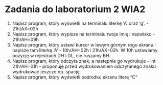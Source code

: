 # Zadania do laboratorium 2 WIA2

1. Napisz program, który wyświetli na terminalu literkę ‘A’ oraz ‘g’. - 21h/AX=02h
2. Napisz program, który wypisze na terminalu twoje imię i nazwisko - 21h/AH=09h
3. Napisz program, który ustawi kursor w lewym górnym rogu ekranu i napisze tam literkę ‘A’ - 10h/AH=02h i 21h/AX=02h. W 10h ustawiamy pozycję w rejestrach DH i DL, nie ruszamy BH.
4. Napisz program, który odczyta znak, a następnie go wydrukuje - int 21h/AH=01h - proponuję przed wydrukowaniem odczytanego znaku wydrukować jeszcze np. spację
5. Napisz program, który wyświetli pośrodku ekranu literę “C”

